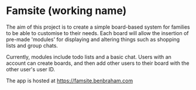 # Famsite (working name)

The aim of this project is to create a simple board-based system for families to be able to customise to their needs. Each board will allow the insertion of pre-made 'modules' for displaying and altering things such as shopping lists and group chats. 

Currently, modules include todo lists and a basic chat. Users with an account can create boards, and then add other users to their board with the other user's user ID.

The app is hosted at https://famsite.benbraham.com
